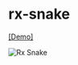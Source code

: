 # rx-snake

[[Demo]](https://annotis.github.io/rx-snake)

![Rx Snake](https://dl.dropboxusercontent.com/s/tg8jgh6itv3aeay/3549DD7B-D935-4C18-8A24-5B6DC5E0BAB7-73499-0000BABF8CC96015.gif?dl=0)
